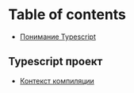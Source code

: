 # Table of contents

* [Понимание Typescript](README.md)

## Typescript проект <a id="project"></a>

* [Контекст компиляции](project/compilation-context.md)

